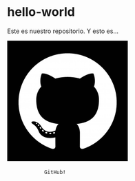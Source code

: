 # hello-world
Este es nuestro repositorio. Y esto es...


![GitHub Logo](GitHubCat.png)

                GitHub!
